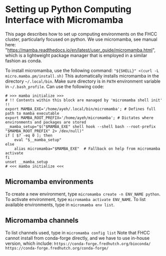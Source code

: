 # Setting up Python Computing Interface with Micromamba

This page describes how to set up computing environments on the FHCC cluster, particularly focused on python.
We use micromamba, see manual here: "https://mamba.readthedocs.io/en/latest/user_guide/micromamba.html", which is a lightweight package manager that is employed in a similar fashion as conda.

To install micromamba, use the following command: ```"${SHELL}" <(curl -L micro.mamba.pm/install.sh)```
This automatically installs micromamba in the directory ```~/.local/bin```.  Make sure directory is in ```PATH``` environment variable in ```~/.bash_profile```. Can use the following code:
```
# >>> mamba initialize >>>
# !! Contents within this block are managed by 'micromamba shell init' !!
export MAMBA_EXE='/home/ayeh/.local/bin/micromamba'; # Defines full path to mamba executable
export MAMBA_ROOT_PREFIX='/home/ayeh/micromamba'; # Dictates where environments and packages are stored
__mamba_setup="$("$MAMBA_EXE" shell hook --shell bash --root-prefix "$MAMBA_ROOT_PREFIX" 2> /dev/null)"
if [ $? -eq 0 ]; then
    eval "$__mamba_setup"
else
    alias micromamba="$MAMBA_EXE"  # Fallback on help from micromamba activate
fi
unset __mamba_setup
# <<< mamba initialize <<<
```

## Micromamba environments
To create a new environment, type ```micromamba create -n ENV_NAME python```.
To activate environment, type ```micromamba activate ENV_NAME```.
To list available environments, type in ```micromamba env list```.

## Micromamba channels
To list channels used, type in ```micromamba config list```
Note that FHCC cannot install from conda-forge directly, and we have to use in-house version, which include:
```https://conda-forge.fredhutch.org/bioconda/```
```https://conda-forge.fredhutch.org/conda-forge/```
